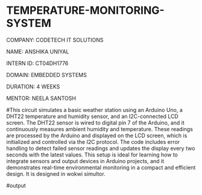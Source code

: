 # TEMPERATURE-MONITORING-SYSTEM
COMPANY: CODETECH IT SOLUTIONS

NAME: ANSHIKA UNIYAL

INTERN ID: CT04DH1776

DOMAIN: EMBEDDED SYSTEMS

DURATION: 4 WEEKS

MENTOR: NEELA SANTOSH

#This circuit simulates a basic weather station using an Arduino Uno, a DHT22 temperature and humidity sensor, and an I2C-connected LCD screen. The DHT22 sensor is wired to digital pin 7 of the Arduino, and it continuously measures ambient humidity and temperature. These readings are processed by the Arduino and displayed on the LCD screen, which is initialized and controlled via the I2C protocol. The code includes error handling to detect failed sensor readings and updates the display every two seconds with the latest values. This setup is ideal for learning how to integrate sensors and output devices in Arduino projects, and it demonstrates real-time environmental monitoring in a compact and efficient design. It is designed in wokwi simultor.

#output

